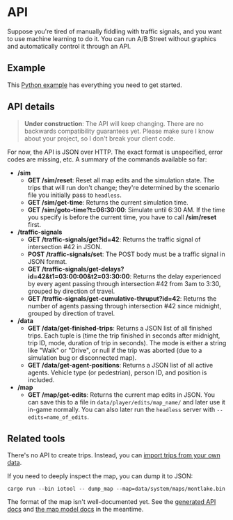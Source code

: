 # API

Suppose you're tired of manually fiddling with traffic signals, and you want to
use machine learning to do it. You can run A/B Street without graphics and
automatically control it through an API.

## Example

This
[Python example](https://github.com/dabreegster/abstreet/blob/master/headless/examples/python_client.py)
has everything you need to get started.

## API details

> **Under construction**: The API will keep changing. There are no backwards
> compatibility guarantees yet. Please make sure I know about your project, so I
> don't break your client code.

For now, the API is JSON over HTTP. The exact format is unspecified, error codes
are missing, etc. A summary of the commands available so far:

- **/sim**
  - **GET /sim/reset**: Reset all map edits and the simulation state. The trips
    that will run don't change; they're determined by the scenario file you
    initially pass to `headless`.
  - **GET /sim/get-time**: Returns the current simulation time.
  - **GET /sim/goto-time?t=06:30:00**: Simulate until 6:30 AM. If the time you
    specify is before the current time, you have to call **/sim/reset** first.
- **/traffic-signals**
  - **GET /traffic-signals/get?id=42**: Returns the traffic signal of
    intersection #42 in JSON.
  - **POST /traffic-signals/set**: The POST body must be a traffic signal in
    JSON format.
  - **GET /traffic-signals/get-delays?id=42&t1=03:00:00&t2=03:30:00**: Returns
    the delay experienced by every agent passing through intersection #42 from
    3am to 3:30, grouped by direction of travel.
  - **GET /traffic-signals/get-cumulative-thruput?id=42**: Returns the number of
    agents passing through intersection #42 since midnight, grouped by direction
    of travel.
- **/data**
  - **GET /data/get-finished-trips**: Returns a JSON list of all finished trips.
    Each tuple is (time the trip finished in seconds after midnight, trip ID,
    mode, duration of trip in seconds). The mode is either a string like "Walk"
    or "Drive", or null if the trip was aborted (due to a simulation bug or
    disconnected map).
  - **GET /data/get-agent-positions**: Returns a JSON list of all active agents.
    Vehicle type (or pedestrian), person ID, and position is included.
- **/map**
  - **GET /map/get-edits**: Returns the current map edits in JSON. You can save
    this to a file in `data/player/edits/map_name/` and later use it in-game
    normally. You can also later run the `headless` server with
    `--edits=name_of_edits`.

## Related tools

There's no API to create trips. Instead, you can
[import trips from your own data](https://dabreegster.github.io/abstreet/trafficsim/travel_demand.html#custom-import).

If you need to deeply inspect the map, you can dump it to JSON:

```
cargo run --bin iotool -- dump_map --map=data/system/maps/montlake.bin
```

The format of the map isn't well-documented yet. See the
[generated API docs](https://dabreegster.github.io/abstreet/rustdoc/map_model/index.html)
and [the map model docs](https://dabreegster.github.io/abstreet/map/index.html)
in the meantime.
